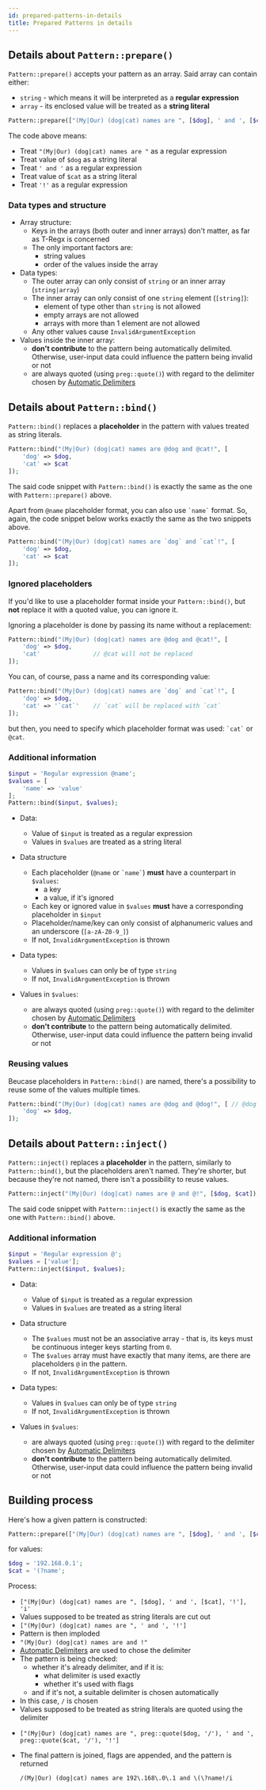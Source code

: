 ```yaml
---
id: prepared-patterns-in-details
title: Prepared Patterns in details
---
```


## Details about `Pattern::prepare()`

`Pattern::prepare()` accepts your pattern as an array. Said array can contain either:

- `string` - which means it will be interpreted as a **regular expression**
- `array` - its enclosed value will be treated as a **string literal**

```php
Pattern::prepare(["(My|Our) (dog|cat) names are ", [$dog], ' and ', [$cat], '!']);
```

The code above means:

- Treat `"(My|Our) (dog|cat) names are "` as a regular expression
- Treat value of `$dog` as a string literal
- Treat `' and '` as a regular expression
- Treat value of `$cat` as a string literal
- Treat `'!'` as a regular expression

### Data types and structure

- Array structure:
  - Keys in the arrays (both outer and inner arrays) don't matter, as far as T-Regx is concerned
  - The only important factors are:
    - string values
    - order of the values inside the array
- Data types:
  - The outer array can only consist of `string` or an inner array (`string|array`)
  - The inner array can only consist of one `string` element (`[string]`):
    - element of type other than `string` is not allowed
    - empty arrays are not allowed
    - arrays with more than 1 element are not allowed
  - Any other values cause `InvalidArgumentException`
- Values inside the inner array:
  - **don't contribute** to the pattern being automatically delimited. Otherwise, user-input data could influence the pattern being invalid or not
  - are always quoted (using `preg::quote()`) with regard to the delimiter chosen by [Automatic Delimiters](delimiters.mdx)

## Details about `Pattern::bind()`

`Pattern::bind()` replaces a **placeholder** in the pattern with values treated as string literals.

```php
Pattern::bind("(My|Our) (dog|cat) names are @dog and @cat!", [
    'dog' => $dog,
    'cat' => $cat
]);
```

The said code snippet with `Pattern::bind()` is exactly the same as the one with `Pattern::prepare()` above.

Apart from `@name` placeholder format, you can also use <code>\`name\`</code> format. So, again, the code snippet below
works exactly the same as the two snippets above.

```php
Pattern::bind("(My|Our) (dog|cat) names are `dog` and `cat`!", [
    'dog' => $dog,
    'cat' => $cat
]);
```

### Ignored placeholders

If you'd like to use a placeholder format inside your `Pattern::bind()`, but **not** replace it with a quoted value,
you can ignore it.

Ignoring a placeholder is done by passing its name without a replacement:

```php
Pattern::bind("(My|Our) (dog|cat) names are @dog and @cat!", [
    'dog' => $dog,
    'cat'               // @cat will not be replaced
]);
```

You can, of course, pass a name and its corresponding value:

```php
Pattern::bind("(My|Our) (dog|cat) names are `dog` and `cat`!", [
    'dog' => $dog,
    'cat' => '`cat`'    // `cat` will be replaced with `cat`
]);
```

but then, you need to specify which placeholder format was used: <code>\`cat\`</code> or `@cat`.

### Additional information

```php
$input = 'Regular expression @name';
$values = [
    'name' => 'value'
];
Pattern::bind($input, $values);
```

- Data:

  - Value of `$input` is treated as a regular expression
  - Values in `$values` are treated as a string literal

- Data structure

  - Each placeholder (`@name` or <code>\`name\`</code>) **must** have a counterpart in `$values`:
    - a key
    - a value, if it's ignored
  - Each key or ignored value in `$values` **must** have a corresponding placeholder in `$input`
  - Placeholder/name/key can only consist of alphanumeric values and an underscore (`[a-zA-Z0-9_]`)
  - If not, `InvalidArgumentException` is thrown

- Data types:

  - Values in `$values` can only be of type `string`
  - If not, `InvalidArgumentException` is thrown

- Values in `$values`:
  - are always quoted (using `preg::quote()`) with regard to the delimiter chosen by [Automatic Delimiters](delimiters.mdx)
  - **don't contribute** to the pattern being automatically delimited. Otherwise, user-input data could influence the pattern being invalid or not

### Reusing values

Beucase placeholders in `Pattern::bind()` are named, there's a possibility to reuse some of the values multiple times.

```php
Pattern::bind("(My|Our) (dog|cat) names are @dog and @dog!", [ // @dog used twice
    'dog' => $dog,
]);
```

## Details about `Pattern::inject()`

`Pattern::inject()` replaces a **placeholder** in the pattern, similarly to `Pattern::bind()`, but the placeholders
aren't named. They're shorter, but because they're not named, there isn't a possibility to reuse values.

```php
Pattern::inject("(My|Our) (dog|cat) names are @ and @!", [$dog, $cat]);
```

The said code snippet with `Pattern::inject()` is exactly the same as the one with `Pattern::bind()` above.

### Additional information

```php
$input = 'Regular expression @';
$values = ['value'];
Pattern::inject($input, $values);
```

- Data:

  - Value of `$input` is treated as a regular expression
  - Values in `$values` are treated as a string literal

- Data structure

  - The `$values` must not be an associative array - that is, its keys must be continuous integer keys
    starting from `0`.
  - The `$values` array must have exactly that many items, are there are placeholders `@` in the pattern.
  - If not, `InvalidArgumentException` is thrown

- Data types:

  - Values in `$values` can only be of type `string`
  - If not, `InvalidArgumentException` is thrown

- Values in `$values`:
  - are always quoted (using `preg::quote()`) with regard to the delimiter chosen by [Automatic Delimiters](delimiters.mdx)
  - **don't contribute** to the pattern being automatically delimited. Otherwise, user-input data could influence the pattern being invalid or not

## Building process

Here's how a given pattern is constructed:

```php
Pattern::prepare(["(My|Our) (dog|cat) names are ", [$dog], ' and ', [$cat], '!'], 'i');
```

for values:

```php
$dog = '192.168.0.1';
$cat = '(?name';
```

Process:

- `["(My|Our) (dog|cat) names are ", [$dog], ' and ', [$cat], '!'], 'i'`
- Values supposed to be treated as string literals are cut out
- `["(My|Our) (dog|cat) names are ", ' and ', '!']`
- Pattern is then imploded
- `"(My|Our) (dog|cat) names are and !"`
- [Automatic Delimiters](delimiters.mdx) are used to chose the delimiter
- The pattern is being checked:
  - whether it's already delimiter, and if it is:
    - what delimiter is used exactly
    - whether it's used with flags
  - and if it's not, a suitable delimiter is chosen automatically
- In this case, `/` is chosen
- Values supposed to be treated as string literals are quoted using the delimiter
- ```
  ["(My|Our) (dog|cat) names are ", preg::quote($dog, '/'), ' and ', preg::quote($cat, '/'), '!']
  ```
- The final pattern is joined, flags are appended, and the pattern is returned
  ```regexp
  /(My|Our) (dog|cat) names are 192\.168\.0\.1 and \(\?name!/i
  ```
